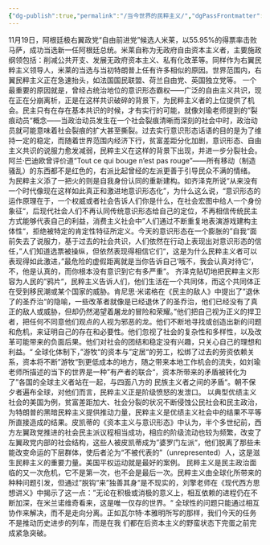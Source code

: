 ```yaml
---
{"dg-publish":true,"permalink":"/当今世界的民粹主义/","dgPassFrontmatter":true}
---
```



11月19日，阿根廷极右翼政党“自由前进党”候选人米莱，以55.95%的得票率击败马萨，成功当选新一任阿根廷总统。米莱自称为无政府自由资本主义者，主要施政纲领包括：削减公共开支、发展无政府资本主义、私有化改革等。同样作为右翼民粹主义领导人，米莱的当选与当初特朗普上任有许多相似的原因。世界范围内，右翼民粹主义正在急速抬头，如法国国民联盟、荷兰自由党、英国独立党等。
一个最重要的原因就是，曾经占统治地位的意识形态霸权——广泛的自由主义共识，现在正在分崩离析，正是在这样共识破碎的背景下，为民粹主义者的上位提供了机会。民主只有在存在基本共识的时候，才有实行的可能，就像刘瑜老师提到的”裂痕动员“概念——当政治动员发生在一个社会裂痕清晰而深刻的社会中时，政治动员就可能意味着社会裂痕的扩大甚至撕裂。过去实行意识形态话语的目的是为了维持一定的稳定，而随着世界范围内经济下行，贫富差距分化加剧，意识形态、自由主义共识的说服力愈发减弱，民粹主义在这样的背景下出现，并进一步分裂社会。阿兰·巴迪欧曾评价道“Tout ce qui bouge n’est pas rouge”——所有移动（制造骚乱）的东西都不是红色的，右派比起曾经的左派更善于引导民众不满的情绪。
为民粹主义添了一把火的则是自我身份认同的重新建构。如齐泽克所说“从来没有一个时代像现在这样如此真正和激进地意识形态化”，为什么这么说，“意识形态的运作原理在于，一个权威或者社会告诉人们你是什么，在社会宏图中给人一个身份象征“，后现代社会人们不再认同传统意识形态给自己的定位，不再相信传统民主方式能够代表自己的利益，消费主义社会中”人们通过不断重复地表演游戏建构主体性“，拒绝被特定的肯定性特征所定义。今天的意识形态在一个膨胀的”自我“面前失去了说服力，基于过去的社会共识，人们依然在行动上表现出对意识形态的信任，”人们知道选票被操纵，但依然表现得相信它们“，这是为什么民粹主义者可以表现得如此激进，”最危险的虚假距离就是当你告诉自己’哦不，我会认真对待它‘，不，他是认真的，而你根本没有意识到它有多严重”。
齐泽克贴切地把民粹主义形容为人民的”鸦片“，民粹主义告诉人们，他们生活在一个共同体，而这个共同体正在受到移民潮或某个国家的威胁。肯尼思·米诺格在《民主的敌人》中提出了”退休了的圣乔治“的隐喻，一些改革者就像是已经退休了的圣乔治，他们已经没有了真正的敌人或威胁，但却仍然渴望着屠龙的冒险和荣耀。”他们把自己视为正义的捍卫者，把任何不同意他们观点的人视为邪恶的龙。他们不断地寻找或创造出新的问题和危机，来证明自己的存在和必要性。他们忽视了社会的复杂性和多样性，以及改革可能带来的负面后果。他们对社会的团结和稳定没有兴趣，只关心自己的理想和利益。“
全球化体制下，”游牧“的资本与”定居“的劳工，松绑了过去的劳资依赖关系，资本将不断”游牧“到更低成本的地方，随之带来本地工作机会的流失，如刘瑜老师所描述的当下的世界是一种”有产者的联合“，资本所带来的矛盾被转化为了”各国的全球主义者站在一起，与四面八方的 民族主义者之间的矛盾“。朝不保夕者遍布全球，对他们而言，民粹主义正是阶级愤怒的发泄口。
以典型优绩主义社会的美国为例，贫富差距加大、社会分裂的状况不断侵蚀公民社会和民主政治，为特朗普的黑暗民粹主义提供推动力量，民粹主义是优绩主义社会中的结果不平等所直接造成的结果。皮凯蒂的《资本主义与意识形态》中认为，半个多世纪前，西方左翼政党推进的社会民主派议程相当成功，相应的阶级流动也较为频繁，改变了左翼政党内部的社会结构，这些人被皮凯蒂成为”婆罗门左派“，他们脱离了那些未能改变命运的下层群体，使后者沦为“不被代表的”（unrepresented）人，这是滋生民粹主义的重要力量。美国平权运动就是最好的案例。
民粹主义是民主政治面临的又一次危机，它不是第一次，也不会是最后一次。民粹主义由全球化所带来的种种问题引发，但通过”脱钩“来”独善其身“是不现实的，刘擎老师在《现代西方思想讲义》中揭示了这一点：”无论在积极或消极的意义上，相互依赖的进程仍在不断加深，在米兰诺维奇看来，这是唯一仅存的世界。“
全球性的问题只能通过相互协作来解决，而不是走向分离。正如瓦尔特·本雅明所写的那样，我们今天的任务不是推动历史进步的列车，而是在我 们都在后资本主义的野蛮状态下完蛋之前完成紧急突破。